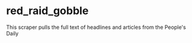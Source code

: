 # red_raid_gobble

This scraper pulls the full text of headlines and articles from the People's Daily

